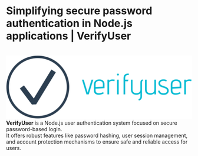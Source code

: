 <h1>Simplifying secure password authentication in Node.js applications | VerifyUser</h1><br>
<img src="https://github.com/KENDY-Neilla-Gisa/VerifyUser/blob/main/Images/favicon.png?raw=true"><br>
<b>VerifyUser</b> is a Node.js user authentication system focused on secure password-based login.<br> It offers robust features like password hashing, user session management, and account protection mechanisms to ensure safe and reliable access for users.
